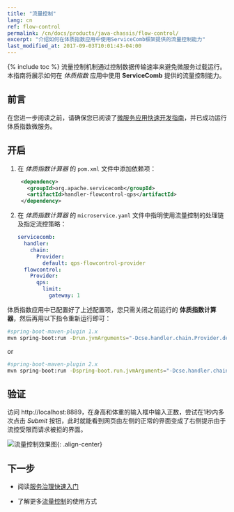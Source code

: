 ```yaml
---
title: "流量控制"
lang: cn
ref: flow-control
permalink: /cn/docs/products/java-chassis/flow-control/
excerpt: "介绍如何在体质指数应用中使用ServiceComb框架提供的流量控制能力"
last_modified_at: 2017-09-03T10:01:43-04:00
---
```


{% include toc %}
流量控制机制通过控制数据传输速率来避免微服务过载运行。本指南将展示如何在 *体质指数* 应用中使用 **ServiceComb** 提供的流量控制能力。

## 前言

在您进一步阅读之前，请确保您已阅读了[微服务应用快速开发指南](/cn/docs/products/java-chassis/bmi/)，并已成功运行体质指数微服务。

## 开启

1. 在 *体质指数计算器* 的 `pom.xml` 文件中添加依赖项：

   ```xml
    <dependency>
      <groupId>org.apache.servicecomb</groupId>
      <artifactId>handler-flowcontrol-qps</artifactId>
    </dependency>
   ```

2. 在 *体质指数计算器* 的 `microservice.yaml` 文件中指明使用流量控制的处理链及指定流控策略：

   ```yaml
   servicecomb:
     handler:
       chain:
         Provider:
           default: qps-flowcontrol-provider
     flowcontrol:
       Provider:
         qps:
           limit:
             gateway: 1
   ```

体质指数应用中已配置好了上述配置项，您只需关闭之前运行的 **体质指数计算器**，然后再用以下指令重新运行即可：

```bash
#spring-boot-maven-plugin 1.x
mvn spring-boot:run -Drun.jvmArguments="-Dcse.handler.chain.Provider.default=qps-flowcontrol-provider -Dcse.flowcontrol.Provider.qps.limit.gateway=1"
```
or
```bash
#spring-boot-maven-plugin 2.x
mvn spring-boot:run -Dspring-boot.run.jvmArguments="-Dcse.handler.chain.Provider.default=qps-flowcontrol-provider -Dcse.flowcontrol.Provider.qps.limit.gateway=1"
```

## 验证 

访问 <a>http://localhost:8889</a>，在身高和体重的输入框中输入正数，尝试在1秒内多次点击 *Submit* 按钮，此时就能看到网页由左侧的正常的界面变成了右侧提示由于流控受限而请求被拒的界面。

![流量控制效果图](/assets/images/flow-control-result.png){: .align-center}

## 下一步

* 阅读[服务治理快速入门](/cn/docs/products/java-chassis/service-management/)

* 了解更多[流量控制](/cn/docs/users/service-configurations/#限流策略)的使用方式
